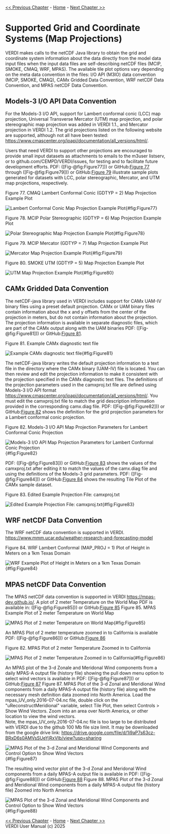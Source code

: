 <!-- BEGIN COMMENT -->
  
[<< Previous Chapter](VERDI_ch11.md) - [Home](README.md) - [Next Chapter >>](VERDI_ch13.md)

<!-- END COMMENT -->

Supported Grid and Coordinate Systems (Map Projections)
======================================

VERDI makes calls to the netCDF Java library to obtain the grid and coordinate system information about the data directly from the model data input files when the input data files are self-describing netCDF files (MCIP, SMOKE, CMAQ, WRF, MPAS). The available tile plot options vary depending on the meta data convention in the files: I/O API (M3IO) data convention (MCIP, SMOKE, CMAQ), CAMx Gridded Data Convention, WRF netCDF Data Convention, and MPAS netCDF Data Convention. 

Models-3 I/O API Data Convention
----------------------

For the Models-3 I/O API, support for Lambert conformal conic (LCC) map projection, Universal Transverse Mercator (UTM) map projection, and polar stereographic map projection was added in VERDI 1.1., and Mercator projection in VERDI 1.2. The grid projections listed on the following website are supported, although not all have been tested: 
https://www.cmascenter.org/ioapi/documentation/all_versions/html/.

Users that need VERDI to support other projections are encouraged to provide small input datasets as attachments to emails to the m3user listserv, or to github.com/CEMPD/VERDI/issues, for testing and to facilitate future development efforts. PDF: ([Fig-@fig:Figure77])) or GitHub:[Figure 77](#Figure77) through ([Fig-@fig:Figure79])) or GitHub:[Figure 79](#Figure79) illustrate sample plots generated for datasets with LCC, polar stereographic, Mercator, and UTM map projections, respectively.

Figure 77. CMAQ Lambert Conformal Conic (GDTYP = 2) Map Projection Example Plot<br>

![Lambert Conformal Conic Map Projection Example Plot](./media/image077.png){#fig:Figure77}


Figure 78. MCIP Polar Stereographic (GDTYP = 6) Map Projection Example Plot<br>

![Polar Stereographic Map Projection Example Plot](./media/image078.png){#fig:Figure78}


Figure 79. MCIP Mercator (GDTYP = 7) Map Projection Example Plot<br>

![Mercator Map Projection Example Plot](./media/image079.png){#fig:Figure79}


Figure 80. SMOKE UTM (GDTYP = 5) Map Projection Example Plot<br>

![UTM Map Projection Example Plot](./media/image080.png){#fig:Figure80}


CAMx Gridded Data Convention
--------------------------

The netCDF-java library used in VERDI includes support for CAMx UAM-IV binary files using a preset default projection. CAMx or UAM binary files contain information about the x and y offsets from the center of the projection in meters, but do not contain information about the projection. The projection information is available in separate diagnostic files, which are part of the CAMx output along with the UAM binaries PDF: ([Fig-@fig:Figure81])) or GitHub:[Figure 81](#Figure81).



Figure 81. Example CAMx diagnostic text file<br>

![Example CAMx diagnostic text file](./media/image081.png){#fig:Figure81}



The netCDF-java library writes the default projection information to a text file in the directory where the CAMx binary (UAM-IV) file is located. You can then review and edit the projection information to make it consistent with the projection specified in the CAMx diagnostic text files. The definitions of the projection parameters used in the camxproj.txt file are defined using Models-3 I/O API format https://www.cmascenter.org/ioapi/documentation/all_versions/html/. You must edit the camxproj.txt file to match the grid description information provided in the corresponding camx.diag file.  PDF: ([Fig-@fig:Figure82])) or GitHub:[Figure 82](#Figure82) shows the definition for the grid projection parameters for a Lambert conformal conic projection.


Figure 82. Models-3 I/O API Map Projection Parameters for Lambert Conformal Conic Projection<br>

![Models-3 I/O API Map Projection Parameters for Lambert Conformal Conic Projection](./media/image082.png){#fig:Figure82}

 PDF: ([Fig-@fig:Figure83])) or GitHub:[Figure 83](#Figure83) shows the values of the camxproj.txt after editing it to match the values of the camx.diag file and using the definitions of the Models-3 grid parameters.  PDF: ([Fig-@fig:Figure84])) or GitHub:[Figure 84](#Figure84)  shows the resulting Tile Plot of the CAMx sample dataset.

Figure 83. Edited Example Projection File: camxproj.txt<br>

![Edited Example Projection File: camxproj.txt](./media/image083.png){#fig:Figure83}


WRF netCDF Data Convention
-------------------------
The WRF netCDF data convention is supported in VERDI. https://www.mmm.ucar.edu/weather-research-and-forecasting-model

Figure 84. WRF Lambert Conformal (MAP_PROJ = 1) Plot of Height in Meters on a 1km Texas Domain<br>

![WRF Example Plot of Height in Meters on a 1km Texas Domain](./media/image104.png){#fig:Figure84}

MPAS netCDF Data Convention
--------------------------
The MPAS netCDF data convention is supported in VERDI https://mpas-dev.github.io/.
A plot of 2 meter Temperature on the World Map PDF is available in: ([Fig-@fig:Figure85])) or GitHub:[Figure 85](#Figure85)
Figure 85. MPAS Example Plot of 2 meter Temperature on World Map<br>

![MPAS Plot of 2 meter Temperature on World Map](./media/image105.png){#fig:Figure85}

An MPAS Plot of 2 meter temperature zoomed in to California is available PDF: ([Fig-@fig:Figure86])) or GitHub:[Figure 86](#Figure86)

Figure 82. MPAS Plot of 2 meter Temperature Zoomed in to California<br>

![MPAS Plot of 2 meter Temperature Zoomed in to California](./media/image106.png){#fig:Figure86}

An MPAS plot of the 3-d Zonale and Meridonal Wind components from a daily MPAS-A output file (history file) showing the pull down menu option to select wind vectors is available in PDF: ([Fig-@fig:Figure87])) or GitHub:[Figure 87](#Figure87)
Figure 87. MPAS Plot of the 3-d Zonal and Meridional Wind components from a daily MPAS-A output file (history file) along with the necessary mesh definition data zoomed into North America. Load the mpas_UV_only.2016-07-04.nc file, double click on the "uReconstructMeridional" variable, select Tile Plot, then select Controls > Show Wind Vectors. Zoom into an area over North America, or other location to view the wind vectors.<br>
Note, the mpas_UV_only.2016-07-04.nc file is too large to be distributed with VERDI due to the github 100 Mb file size limit. It may be downloaded from the google drive link: https://drive.google.com/file/d/1i9aP7s63cz-BRxD6s0AMVsSUeYjRxVIb/view?usp=sharing<br>

![MPAS Plot of the 3-d Zonal and Meridional Wind Components and Control Option to Show Wind Vectors](./media/image107.png){#fig:Figure87}

The resulting wind vector plot of the 3-d Zonal and Meridonal Wind components from a daily MPAS-A output file is available in PDF: ([Fig-@fig:Figure88])) or GitHub:[Figure 88](#Figure88)
Figure 88. MPAS Plot of the 3-d Zonal and Meridional Wind components from a daily MPAS-A output file (history file) Zoomed into North America<br>

![MPAS Plot of the 3-d Zonal and Meridional Wind Components and Control Option to Show Wind Vectors](./media/image108.png){#fig:Figure88}




<!-- BEGIN COMMENT -->

[<< Previous Chapter](VERDI_ch11.md) - [Home](README.md) - [Next Chapter >>](VERDI_ch13.md)<br>
VERDI User Manual (c) 2025<br>

<!-- END COMMENT -->

